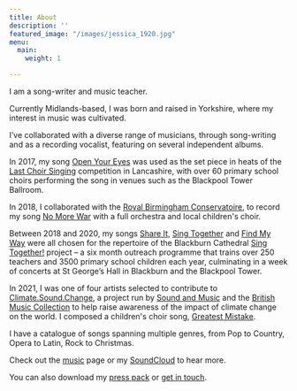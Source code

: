 ```yaml
---
title: About
description: ''
featured_image: "/images/jessica_1920.jpg"
menu:
  main:
    weight: 1

---
```

I am a song-writer and music teacher.

Currently Midlands-based, I was born and raised in Yorkshire, where my interest in music was cultivated.

I’ve collaborated with a diverse range of musicians, through song-writing and as a recording vocalist, featuring on several independent albums.

In 2017, my song [Open Your Eyes](https://soundcloud.com/jslowenmusic/open-your-eyes) was used as the set piece in heats of the [Last Choir Singing](http://lastchoirsinging.co.uk/) competition in Lancashire, with over 60 primary school choirs performing the song in venues such as the Blackpool Tower Ballroom.

In 2018, I collaborated with the [Royal Birmingham Conservatoire](https://www.bcu.ac.uk/conservatoire), to record my song [No More War](https://soundcloud.com/jslowenmusic/no-more-war) with a full orchestra and local children's choir.

Between 2018 and 2020, my songs [Share It](https://soundcloud.com/jslowenmusic/share-it), [Sing Together](https://soundcloud.com/jslowenmusic/sing-together) and [Find My Way](https://soundcloud.com/jslowenmusic/find-my-way) were all chosen for the repertoire of the Blackburn Cathedral [Sing Together!](http://singtogether.info/) project – a six month outreach programme that trains over 250 teachers and 3500 primary school children each year, culminating in a week of concerts at St George’s Hall in Blackburn and the Blackpool Tower.

In 2021, I was one of four artists selected to contribute to [Climate.Sound.Change](https://britishmusiccollection.org.uk/article/climate-sound-change-winners-announced), a project run by [Sound and Music](https://soundandmusic.org/) and the [British Music Collection](https://britishmusiccollection.org.uk/article/opportunity-climate-sound-change) to help raise awareness of the impact of climate change on the world. I composed a children's choir song, [Greatest Mistake](https://soundcloud.com/jslowenmusic/greatest-mistake).

I have a catalogue of songs spanning multiple genres, from Pop to Country, Opera to Latin, Rock to Christmas.

Check out the [music](/music) page or my [SoundCloud](https://soundcloud.com/jslowenmusic) to hear more.

You can also download my [press pack](/files/Jessica-Slowen-Press-Pack.zip) or [get in touch](/contact).
